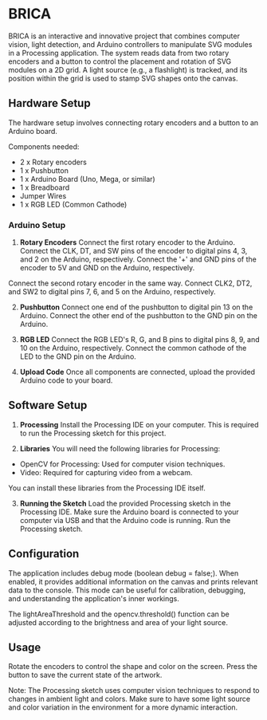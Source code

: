 # BRICA

BRICA is an interactive and innovative project that combines computer vision, light detection, and Arduino controllers to manipulate SVG modules in a Processing application. The system reads data from two rotary encoders and a button to control the placement and rotation of SVG modules on a 2D grid. A light source (e.g., a flashlight) is tracked, and its position within the grid is used to stamp SVG shapes onto the canvas.

## Hardware Setup

The hardware setup involves connecting rotary encoders and a button to an Arduino board.

Components needed:

- 2 x Rotary encoders
- 1 x Pushbutton
- 1 x Arduino Board (Uno, Mega, or similar)
- 1 x Breadboard
- Jumper Wires
- 1 x RGB LED (Common Cathode)

### Arduino Setup

1. **Rotary Encoders**
   Connect the first rotary encoder to the Arduino. Connect the CLK, DT, and SW pins of the encoder to digital pins 4, 3, and 2 on the Arduino, respectively. Connect the '+' and GND pins of the encoder to 5V and GND on the Arduino, respectively.

Connect the second rotary encoder in the same way. Connect CLK2, DT2, and SW2 to digital pins 7, 6, and 5 on the Arduino, respectively.

2. **Pushbutton**
   Connect one end of the pushbutton to digital pin 13 on the Arduino. Connect the other end of the pushbutton to the GND pin on the Arduino.

3. **RGB LED**
   Connect the RGB LED's R, G, and B pins to digital pins 8, 9, and 10 on the Arduino, respectively. Connect the common cathode of the LED to the GND pin on the Arduino.

4. **Upload Code**
   Once all components are connected, upload the provided Arduino code to your board.

## Software Setup

1. **Processing**
   Install the Processing IDE on your computer. This is required to run the Processing sketch for this project.

2. **Libraries**
   You will need the following libraries for Processing:

- OpenCV for Processing: Used for computer vision techniques.
- Video: Required for capturing video from a webcam.

You can install these libraries from the Processing IDE itself.

3. **Running the Sketch**
   Load the provided Processing sketch in the Processing IDE. Make sure the Arduino board is connected to your computer via USB and that the Arduino code is running. Run the Processing sketch.

## Configuration

The application includes debug mode (boolean debug = false;). When enabled, it provides additional information on the canvas and prints relevant data to the console. This mode can be useful for calibration, debugging, and understanding the application's inner workings.

The lightAreaThreshold and the opencv.threshold() function can be adjusted according to the brightness and area of your light source.

## Usage

Rotate the encoders to control the shape and color on the screen. Press the button to save the current state of the artwork.

Note: The Processing sketch uses computer vision techniques to respond to changes in ambient light and colors. Make sure to have some light source and color variation in the environment for a more dynamic interaction.
